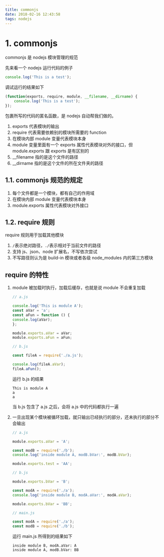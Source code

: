 ```yaml
---
title: commonjs
date: 2018-02-16 12:43:58
tags: nodejs
---
```


# 1. commonjs

commonjs 是 nodejs 模块管理的规范

先来看一个 nodejs 运行代码的例子

```js
console.log('This is a test');
```

调试运行的结果如下
```js
(function(exports, require, module, __filename, __dirname) {
    console.log('This is a test');
});
```

包裹所写的代码的匿名函数，是 nodejs 自动帮我们做的。

1. exports 代表模块的输出
1. require 代表需要依赖别的模块所需要的 function
1. 在模块内部 module 变量代表模块本身
1. module 变量里面有一个 exports 属性代表模块对外的接口，但 module.exports 跟 exports 是有区别的
1. __filename 指的是这个文件的路径
1. __dirname 指的是这个文件的所在文件夹的路径


## 1.1. commonjs 规范的规定

1. 每个文件都是一个模块，都有自己的作用域
1. 在模块内部 module 变量代表模块本身
1. module.exports 属性代表模块对外接口

## 1.2. require 规则

require 规则用于加载其他模块

1. `/`表示绝对路径，`./`表示相对于当前文件的路径
1. 支持 js、json、node 扩展名，不写依次尝试
1. 不写路径则认为是 build-in 模块或者各级 node_modules 内的第三方模块

## require 的特性

1. module 被加载时执行，加载后缓存，也就是说 module 不会重复加载

    ```js
    // a.js

    console.log('This is module A');
    const aVar = 'a';
    const aFun = function () {
    console.log(aVar);
    };

    module.exports.aVar = aVar;
    module.exports.aFun = aFun;
    ```

    ```js
    // b.js

    const fileA = require('./a.js');

    console.log(fileA.aVar);
    fileA.aFun();
    ```

    运行 b.js 的结果

    ```
    This is module A
    a
    a
    ```

    当 b.js 包含了 a.js 之后，会将 a.js 中的代码都执行一遍

1. 一旦出现某个模块被循环加载，就只输出已经执行的部分，还未执行的部分不会输出
    ```js
    // a.js

    module.exports.aVar = 'A';

    const modB = require('./b');
    console.log('inside module A, modB.bVar:', modB.bVar);

    module.exports.test = 'AA';
    ``` 

    ```js
    // b.js    

    module.exports.bVar = 'B';

    const modA = require('./a');
    console.log('inside module B, modA.aVar:', modA.aVar);

    module.exports.bVar = 'BB';
    ```

    ```js
    // main.js

    const modA = require('./a');
    const modB = require('./b');
    ```

    运行 main.js 所得到的结果如下
    
    ```
    inside module B, modA.aVar: A
    inside module A, modB.bVar: BB
    ```

